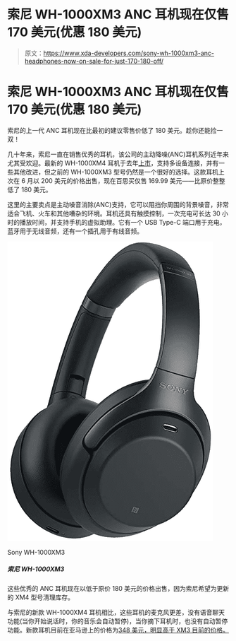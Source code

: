 # 索尼 WH-1000XM3 ANC 耳机现在仅售 170 美元(优惠 180 美元)

> 原文：<https://www.xda-developers.com/sony-wh-1000xm3-anc-headphones-now-on-sale-for-just-170-180-off/>

# 索尼 WH-1000XM3 ANC 耳机现在仅售 170 美元(优惠 180 美元)

索尼的上一代 ANC 耳机现在比最初的建议零售价低了 180 美元。趁你还能捡一双！

几十年来，索尼一直在销售优秀的耳机，该公司的主动降噪(ANC)耳机系列近年来尤其受欢迎。最新的 WH-1000XM4 耳机于去年[上市](https://www.xda-developers.com/sony-wh-1000xm4-headphones-multi-device-connection-dsee-extreme/)，支持多设备连接，并有一些其他改进，但之前的 WH-1000XM3 型号仍然是一个很好的选择。这款耳机上次在 6 月以 200 美元的价格出售，现在百思买仅售 169.99 美元——比原价整整低了 180 美元。

这里的主要卖点是主动噪音消除(ANC)支持，它可以阻挡你周围的背景噪音，非常适合飞机、火车和其他嘈杂的环境。耳机还具有触摸控制，一次充电可长达 30 小时的播放时间，并支持手机的虚拟助理。它有一个 USB Type-C 端口用于充电，蓝牙用于无线音频，还有一个插孔用于有线音频。

 <picture>![These are Sony's last-gen ANC headphones, with Bluetooth connectivity, touch controls, and a Type-C port for charging.](img/cb32e2c99050a961f9b5b7f30625b949.png)</picture> 

Sony WH-1000XM3

##### 索尼 WH-1000XM3

这些优秀的 ANC 耳机现在以低于原价 180 美元的价格出售，因为索尼希望为更新的 XM4 型号清理库存。

与索尼的新款 WH-1000XM4 耳机相比，这些耳机的麦克风更差，没有语音聊天功能(当你开始说话时，你的音乐会自动暂停)，当你摘下耳机时，也没有自动暂停功能。新款耳机目前在亚马逊上的价格为[348 美元，明显高于 XM3 目前的价格。](https://www.amazon.com/Sony-WH-1000XM4-Canceling-Headphones-phone-call-dp-B0863TXGM3/dp/B0863TXGM3?tag=xda-740qhtd-20&ascsubtag=UUxdaUeUpU3163&asc_refurl=https%3A%2F%2Fwww.xda-developers.com%2Fsony-wh-1000xm3-anc-headphones-now-on-sale-for-just-170-180-off%2F&asc_campaign=Short-Term)